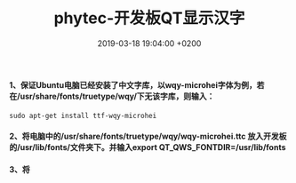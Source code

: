 ﻿---
layout: post
title:  "phytec-开发板QT显示汉字"
date:   2019-03-18 19:04:00 +0200
categories: matlab
---
#### 1、保证Ubuntu电脑已经安装了中文字库，以wqy-microhei字体为例，若在/usr/share/fonts/truetype/wqy/下无该字库，则输入：
```
sudo apt-get install ttf-wqy-microhei
```
#### 2、将电脑中的/usr/share/fonts/truetype/wqy/wqy-microhei.ttc 放入开发板的/usr/lib/fonts/文件夹下。并输入export QT_QWS_FONTDIR=/usr/lib/fonts
#### 3、将

